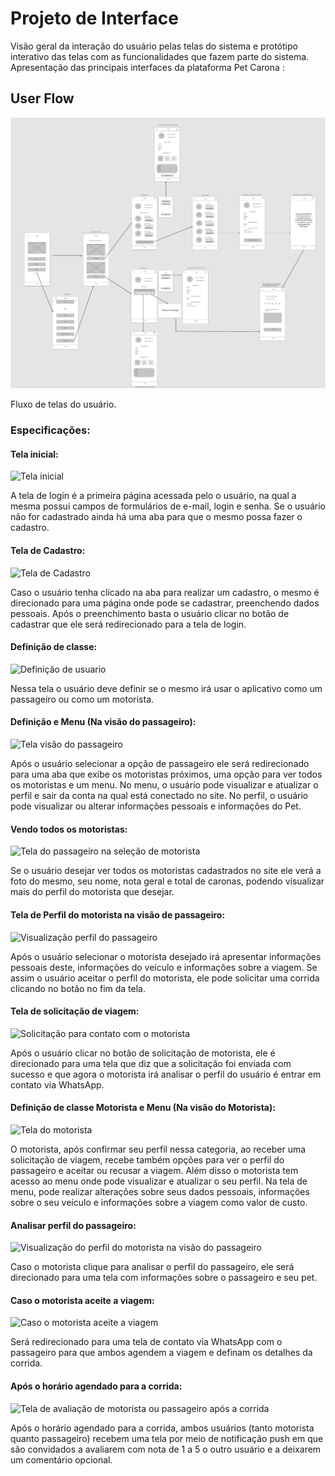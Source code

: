 
# Projeto de Interface


Visão geral da interação do usuário pelas telas do sistema e protótipo interativo das telas com as funcionalidades que fazem parte do sistema. Apresentação  das principais interfaces da plataforma Pet Carona :

## User Flow

![User Flow](https://github.com/ICEI-PUC-Minas-PMV-ADS/pet-carona/blob/main/docs/img/userflow.PNG)


Fluxo de telas do usuário.

### Especificações:

#### Tela inicial:

![Tela inicial](https://user-images.githubusercontent.com/101114385/164715151-c46dc81c-3118-47e7-8de2-2947201cb99d.png)

A tela de login é a primeira página acessada pelo o usuário, na qual a mesma possui campos de formulários de e-mail, login e senha. Se o usuário não for cadastrado ainda há uma aba para que o mesmo possa fazer o cadastro.

#### Tela de Cadastro:

![Tela de Cadastro](https://user-images.githubusercontent.com/101114385/164715147-66898c8e-c964-4023-9823-f45afa9bd939.png)

Caso o usuário tenha clicado na aba para realizar um cadastro, o mesmo é direcionado para uma página onde pode se cadastrar, preenchendo dados pessoais. Após o preenchimento basta o usuário clicar no botão de cadastrar que ele será redirecionado para a tela de login.

#### Definição de classe:

![Definição de usuario](https://user-images.githubusercontent.com/101114385/164715145-da25f4ee-65e6-41ef-a8b2-9dbacb3d79de.png)

Nessa tela o usuário deve definir se o mesmo irá usar o aplicativo como um passageiro ou como um motorista.

#### Definição e Menu (Na visão do passageiro):

![Tela visão do passageiro](https://user-images.githubusercontent.com/101114385/164715154-87590c97-6f27-4edc-bc56-330ae767a44b.png)

Após o usuário selecionar a opção de passageiro ele será redirecionado para uma aba que exibe os motoristas próximos, uma opção para ver todos os motoristas e um menu. No menu, o usuário pode visualizar e atualizar o perfil e sair da conta na qual está conectado no site. No perfil, o usuário pode visualizar ou alterar informações pessoais e informações do Pet.

#### Vendo todos os motoristas:

![Tela do passageiro na seleção de motorista](https://user-images.githubusercontent.com/101114385/164715150-20c77318-b4d6-491d-9704-635965b67682.png)

Se o usuário desejar ver todos os motoristas cadastrados no site ele verá a foto do mesmo, seu nome, nota geral e total de caronas, podendo visualizar mais do perfil do motorista que desejar.

#### Tela de Perfil do motorista na visão de passageiro:

![Visualização perfil do passageiro](https://user-images.githubusercontent.com/101114385/164715159-b499adde-6700-446f-81ff-5c8ad532074f.png)

Após o usuário selecionar o motorista desejado irá apresentar informações pessoais deste, informações do veículo e informações sobre a viagem.  Se assim o usuário aceitar o perfil do motorista, ele pode solicitar uma corrida clicando no botão no fim da tela.

#### Tela de solicitação de viagem:

![Solicitação para contato com o motorista](https://user-images.githubusercontent.com/101114385/164715146-e56fe5b7-6ab3-45a4-a83f-8ea101a7e5f8.png)

Após o usuário clicar no botão de solicitação de motorista, ele é direcionado para uma tela que diz que a solicitação foi enviada com sucesso e que agora o motorista irá analisar o perfil do usuário é entrar em contato via WhatsApp.

#### Definição de classe Motorista e Menu (Na visão do Motorista):

![Tela do motorista](https://user-images.githubusercontent.com/101114385/164715148-2ae58e0a-738a-4eeb-8df3-84659865ff18.png)

O motorista, após confirmar seu perfil nessa categoria, ao receber uma solicitação de viagem, recebe também opções para ver o perfil do passageiro e aceitar ou recusar a viagem. Além disso o motorista tem acesso ao menu onde pode visualizar e atualizar o seu perfil. Na tela de menu, pode realizar alterações sobre seus dados pessoais, informações sobre o seu veículo e informações sobre a viagem como valor de custo.

#### Analisar perfil do passageiro:

![Visualização do perfil do motorista na visão do passageiro](https://user-images.githubusercontent.com/101114385/164715156-d35ecd98-494e-40f2-80c4-bbdbb09e2ed8.png)

Caso o motorista clique para analisar o perfil do passageiro, ele será direcionado para uma tela com informações sobre o passageiro e seu pet.

#### Caso o motorista aceite a viagem:

![Caso o motorista aceite a viagem](https://user-images.githubusercontent.com/101114385/164715142-7d591ae0-6ffc-4a0c-aebc-617fd910b813.png)

Será redirecionado para uma tela de contato via WhatsApp com o passageiro para que ambos agendem a viagem e definam os detalhes da corrida.

#### Após o horário agendado para a corrida:

![Tela de avaliação de motorista ou passageiro após a corrida](https://github.com/ICEI-PUC-Minas-PMV-ADS/pet-carona/blob/main/docs/img/tela%20notas.PNGpng)

Após o horário agendado para a corrida, ambos usuários (tanto motorista quanto passageiro) recebem uma tela por meio de notificação push em que são convidados a avaliarem com nota de 1 a 5 o outro usuário e a deixarem um comentário opcional.
